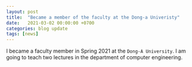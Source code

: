 ```yaml
---
layout: post
title:  "Became a member of the faculty at the Dong-a Univeristy"
date:   2021-03-02 00:00:00 +0700
categories: blog update
tags: [news]
---
```


I became a faculty member in Spring 2021 at the `Dong-A University`. I am going to teach two lectures in the department of computer engineering.
